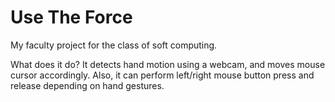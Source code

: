 # Use The Force
My faculty project for the class of soft computing.

What does it do? It detects hand motion using a webcam, and moves mouse cursor 
accordingly. Also, it can perform left/right mouse button press and release 
depending on hand gestures.
